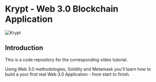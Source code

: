 # Krypt - Web 3.0 Blockchain Application
![Krypt](https://i.ibb.co/DVF4tNW/image.png)
## Introduction
This is a code repository for the corresponding video tutorial.

Using Web 3.0 methodologies, Solidity and Metamask you'll learn how to build a your first real Web 3.0 Application - from start to finish.
